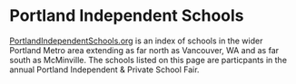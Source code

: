 # Portland Independent Schools

[PortlandIndependentSchools.org](https://portlandindependentschools.org) is an
index of schools in the wider Portland Metro area extending as far north as
Vancouver, WA and as far south as McMinville. The schools listed on this page
are particpants in the annual Portland Independent & Private School Fair.
